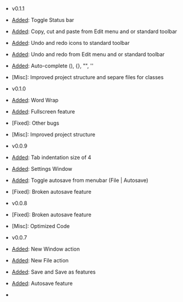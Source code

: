 + v0.1.1
+ [Added]: Toggle Status bar
+ [Added]: Copy, cut and paste from Edit menu and or standard toolbar
+ [Added]: Undo and redo icons to standard toolbar
+ [Added]: Undo and redo from Edit menu and or standard toolbar
+ [Added]: Auto-complete (), {}, "", ''
+ [Misc]: Improved project structure and separe files for classes

+ v0.1.0
+ [Added]: Word Wrap
+ [Added]: Fullscreen feature
+ [Fixed]: Other bugs
+ [Misc]: Improved project structure

+ v0.0.9
+ [Added]: Tab indentation size of 4
+ [Added]: Settings Window
+ [Added]: Toggle autosave from menubar (File | Autosave)
+ [Fixed]: Broken autosave feature


+ v0.0.8
+ [Fixed]: Broken autosave feature
+ [Misc]: Optimized Code

+ v0.0.7
+ [Added]: New Window action
+ [Added]: New File action
+ [Added]: Save and Save as features
+ [Added]: Autosave feature
+ [Added]: About (Help | About King's Editor)
